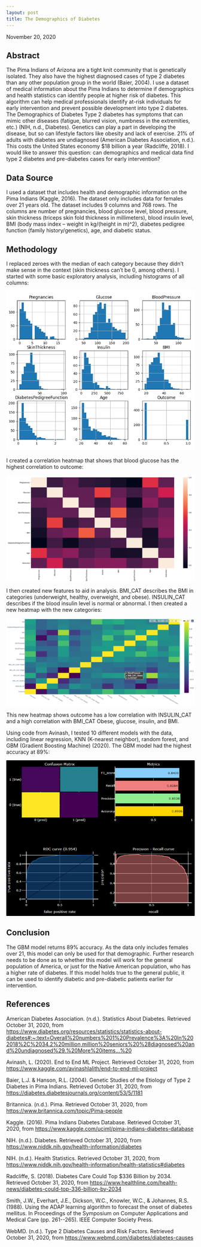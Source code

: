```yaml
---
layout: post
title: The Demographics of Diabetes
---
```


November 20, 2020
 
## Abstract
The Pima Indians of Arizona are a tight knit community that is genetically isolated. They also have the highest diagnosed cases of type 2 diabetes than any other population group in the world (Baier, 2004). I use a dataset of medical information about the Pima Indians to determine if demographics and health statistics can identify people at higher risk of diabetes. This algorithm can help medical professionals identify at-risk individuals for early intervention and prevent possible development into type 2 diabetes. 
The Demographics of Diabetes
Type 2 diabetes has symptoms that can mimic other diseases (fatigue, blurred vision, numbness in the extremities, etc.) (NIH, n.d., Diabetes). Genetics can play a part in developing the disease, but so can lifestyle factors like obesity and lack of exercise. 21% of adults with diabetes are undiagnosed (American Diabetes Association, n.d.). This costs the United States economy $18 billion a year (Radcliffe, 2018). I would like to answer this question: can demographics and medical data find type 2 diabetes and pre-diabetes cases for early intervention?
## Data Source
I used a dataset that includes health and demographic information on the Pima Indians (Kaggle, 2016). The dataset only includes data for females over 21 years old. The dataset includes 9 columns and 768 rows. The columns are number of pregnancies, blood glucose level, blood pressure, skin thickness (triceps skin fold thickness in millimeters), blood insulin level, BMI (body mass index – weight in kg/(height in m)^2), diabetes pedigree function (family history/genetics), age, and diabetic status. 
## Methodology
I replaced zeroes with the median of each category because they didn’t make sense in the context (skin thickness can’t be 0, among others). I started with some basic exploratory analysis, including histograms of all columns:
 
![histograms](/images/histograms.png)
	 
I created a correlation heatmap that shows that blood glucose has the highest correlation to outcome:
 
![heatmap](/images/heatmap.png)

I then created new features to aid in analysis. BMI_CAT describes the BMI in categories (underweight, healthy, overweight, and obese). INSULIN_CAT describes if the blood insulin level is normal or abnormal. I then created a new heatmap with the new categories:
 
![heatmap2](/images/heatmap2.png)

This new heatmap shows outcome has a low correlation with INSULIN_CAT and a high correlation with BMI_CAT Obese, glucose, insulin, and BMI.

Using code from Avinash, I tested 10 different models with the data, including linear regression, KNN (K-nearest neighbor), random forest, and GBM (Gradient Boosting Machine) (2020). The GBM model had the highest accuracy at 89%:
 
![results](/images/results.png)
 

## Conclusion
The GBM model returns 89% accuracy. As the data only includes females over 21, this model can only be used for that demographic. Further research needs to be done as to whether this model will work for the general population of America, or just for the Native American population, who has a higher rate of diabetes. If this model holds true to the general public, it can be used to identify diabetic and pre-diabetic patients earlier for intervention.
 
## References
American Diabetes Association. (n.d.). Statistics About Diabetes. Retrieved October 31, 2020, from https://www.diabetes.org/resources/statistics/statistics-about-diabetes#:~:text=Overall%20numbers%201%20Prevalence%3A%20In%202018%2C%2034.2%20million,million%20seniors%20%28diagnosed%20and%20undiagnosed%29.%20More%20items...%20

Avinash, L. (2020). End to End ML Project. Retrieved October 31, 2020, from https://www.kaggle.com/avinashlalith/end-to-end-ml-project

Baier, L.J. & Hanson, R.L. (2004). Genetic Studies of the Etiology of Type 2 Diabetes in Pima Indians. Retrieved October 31, 2020, from https://diabetes.diabetesjournals.org/content/53/5/1181

Britannica. (n.d.). Pima. Retrieved October 31, 2020, from https://www.britannica.com/topic/Pima-people

Kaggle. (2016). Pima Indians Diabetes Database. Retrieved October 31, 2020, from https://www.kaggle.com/uciml/pima-indians-diabetes-database

NIH. (n.d.). Diabetes. Retrieved October 31, 2020, from https://www.niddk.nih.gov/health-information/diabetes

NIH. (n.d.). Health Statistics. Retrieved October 31, 2020, from https://www.niddk.nih.gov/health-information/health-statistics#diabetes

Radcliffe, S. (2018). Diabetes Care Could Top $336 Billion by 2034. Retrieved October 31, 2020, from https://www.healthline.com/health-news/diabetes-could-top-336-billion-by-2034

Smith, J.W., Everhart, J.E., Dickson, W.C., Knowler, W.C., & Johannes, R.S. (1988). Using the ADAP learning algorithm to forecast the onset of diabetes mellitus. In Proceedings of the Symposium on Computer Applications and Medical Care (pp. 261--265). IEEE Computer Society Press.

WebMD. (n.d.). Type 2 Diabetes Causes and Risk Factors. Retrieved October 31, 2020, from https://www.webmd.com/diabetes/diabetes-causes
